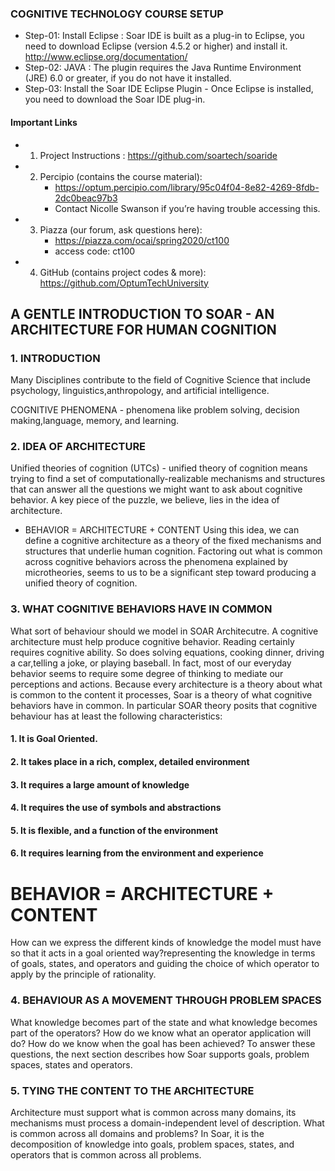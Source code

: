 
### COGNITIVE TECHNOLOGY COURSE SETUP 
* Step-01: Install Eclipse : Soar IDE is built as a plug-in to Eclipse, you need to download Eclipse (version 4.5.2 or higher) and install it. http://www.eclipse.org/documentation/
* Step-02: JAVA : The plugin requires the Java Runtime Environment (JRE) 6.0 or greater, if you do not have it installed.
* Step-03: Install the Soar IDE Eclipse Plugin - Once Eclipse is installed, you need to download the Soar IDE plug-in.

#### Important Links
* 1. Project Instructions : https://github.com/soartech/soaride
* 2. Percipio (contains the course material):
     * https://optum.percipio.com/library/95c04f04-8e82-4269-8fdb-2dc0beac97b3
     * Contact Nicolle Swanson if you’re having trouble accessing this.
* 3. Piazza (our forum, ask questions here):
     * https://piazza.com/ocai/spring2020/ct100  
     * access code: ct100
* 4. GitHub (contains project codes & more): https://github.com/OptumTechUniversity


## A GENTLE INTRODUCTION TO SOAR - AN ARCHITECTURE FOR HUMAN COGNITION

### 1. INTRODUCTION 
Many Disciplines contribute to the field of Cognitive Science that include psychology, linguistics,anthropology, and artificial intelligence.

COGNITIVE PHENOMENA - phenomena like problem solving, decision making,language, memory, and learning.

### 2. IDEA OF ARCHITECTURE
Unified theories of cognition (UTCs) - unified theory of cognition means trying to find a set of computationally-realizable mechanisms and structures that can answer all the questions we might want to ask about cognitive behavior. A key piece of
the puzzle, we believe, lies in the idea of architecture.
* BEHAVIOR = ARCHITECTURE + CONTENT
Using this idea, we can define a cognitive architecture as a theory of the fixed mechanisms and structures that underlie
human cognition. Factoring out what is common across cognitive behaviors across the phenomena explained by microtheories, seems to us to be a significant step toward producing a unified theory of cognition.

### 3. WHAT COGNITIVE BEHAVIORS HAVE IN COMMON
What sort of behaviour should we model in SOAR Architecutre. A cognitive architecture must help produce cognitive behavior. Reading certainly requires cognitive ability. So does solving equations, cooking dinner, driving a car,telling a joke, or playing baseball. In fact, most of our everyday behavior seems to require some degree of thinking to mediate our perceptions and actions. 
Because every architecture is a theory about what is common to the content it processes, Soar is a theory of what cognitive behaviors have in common. In particular SOAR theory posits that cognitive behaviour has at least the following characteristics:

#### 1. It is Goal Oriented. 
#### 2. It takes place in a rich, complex, detailed environment
#### 3. It requires a large amount of knowledge
#### 4. It requires the use of symbols and abstractions
#### 5. It is flexible, and a function of the environment
#### 6. It requires learning from the environment and experience

# BEHAVIOR = ARCHITECTURE + CONTENT

How can we express the different kinds of knowledge the model must have so that it acts in a goal oriented way?representing the knowledge in terms of goals, states, and operators and guiding the choice of which operator to apply by the principle of rationality. 

### 4. BEHAVIOUR AS A MOVEMENT THROUGH PROBLEM SPACES
What knowledge becomes part of the state and what knowledge becomes part of the operators? How do we know what an operator application will do? How do we know when the goal has been achieved? To answer these questions, the next section describes how Soar supports goals, problem spaces, states and operators.
 
### 5. TYING THE CONTENT TO THE ARCHITECTURE
Architecture must support what is common across many domains, its mechanisms must process a domain-independent level of
description. What is common across all domains and problems? In Soar, it is the decomposition of knowledge into goals, problem spaces, states, and operators that is common across all problems.

